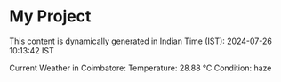 # My Project

This content is dynamically generated in Indian Time (IST): 2024-07-26 10:13:42 IST


Current Weather in Coimbatore:
Temperature: 28.88 °C
Condition: haze
